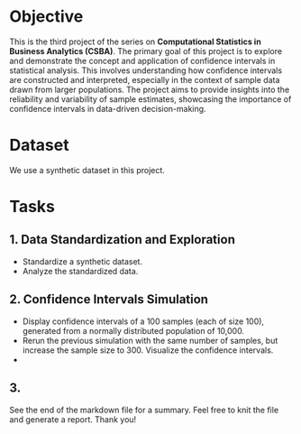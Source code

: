 # Objective
This is the third project of the series on **Computational Statistics in Business Analytics (CSBA)**. The primary goal of this project is to explore and demonstrate the concept and application of confidence intervals in statistical analysis. This involves understanding how confidence intervals are constructed and interpreted, especially in the context of sample data drawn from larger populations. The project aims to provide insights into the reliability and variability of sample estimates, showcasing the importance of confidence intervals in data-driven decision-making.

# Dataset
We use a synthetic dataset in this project.

# Tasks

## 1. Data Standardization and Exploration
* Standardize a synthetic dataset.
* Analyze the standardized data.

## 2. Confidence Intervals Simulation
* Display confidence intervals of a 100 samples (each of size 100), generated from a normally distributed population of 10,000.
* Rerun the previous simulation with the same number of samples, but increase the sample size to 300. Visualize the confidence intervals.
*

## 3.


See the end of the markdown file for a summary. Feel free to knit the file and generate a report. Thank you!